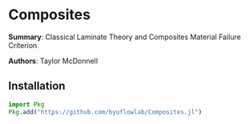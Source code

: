 # Composites

**Summary**: Classical Laminate Theory and Composites Material Failure Criterion

**Authors**: Taylor McDonnell

## Installation

```julia
import Pkg
Pkg.add("https://github.com/byuflowlab/Composites.jl")
```

